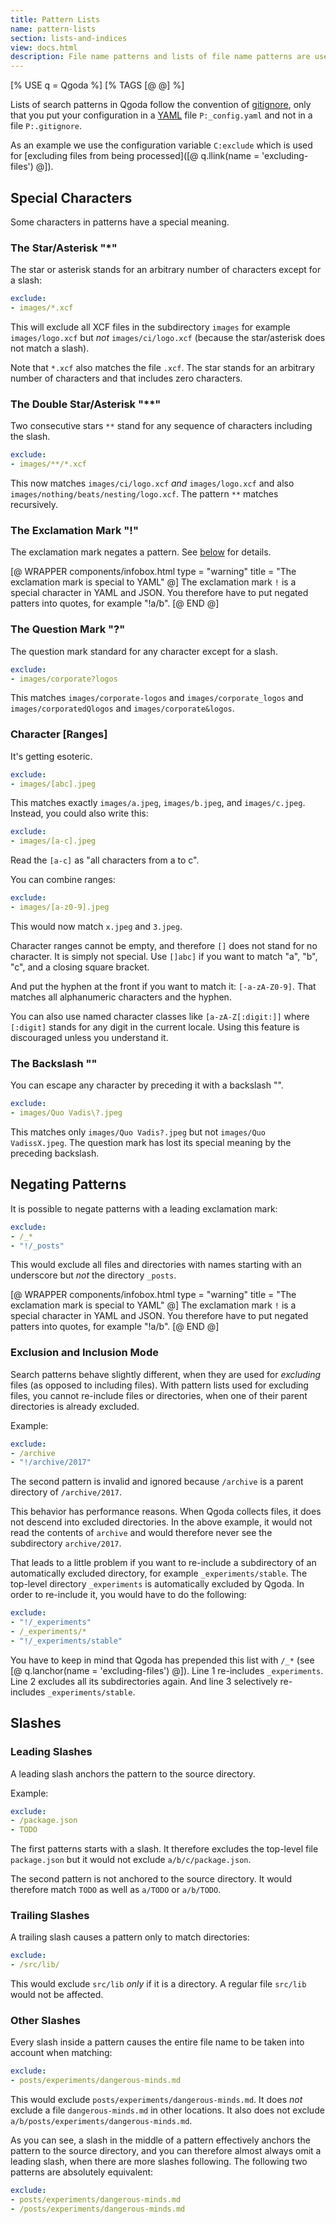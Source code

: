 ```yaml
---
title: Pattern Lists
name: pattern-lists
section: lists-and-indices
view: docs.html
description: File name patterns and lists of file name patterns are used throughout Qgoda for definining sets of files and directories.
---
```

<!--QGODA-NO-XGETTEXT-->
[% USE q = Qgoda %]
[% TAGS [@ @] %]
<!--/QGODA-NO-XGETTEXT-->

Lists of search patterns in Qgoda follow the convention of [gitignore](https://git-scm.com/docs/gitignore), only that you put your configuration in a [YAML](http://yaml.org/) file `P:_config.yaml` and not in a file `P:.gitignore`.

<!--QGODA-NO-XGETTEXT--><qgoda-toc /><!--/QGODA-NO-XGETTEXT-->

As an example we use the configuration variable `C:exclude` which is used for [excluding files from being processed]([@ q.llink(name = 'excluding-files') @]).

## Special Characters

Some characters in patterns have a special meaning.

### The Star/Asterisk "*"

The star or asterisk stands for an arbitrary number of characters except for a slash:

<!--QGODA-NO-XGETTEXT-->
```yaml
exclude:
- images/*.xcf
```
<!--/QGODA-NO-XGETTEXT-->

This will exclude all XCF files in the subdirectory `images` for example `images/logo.xcf` but *not* `images/ci/logo.xcf` (because the star/asterisk does not match a slash).

Note that `*.xcf` also matches the file `.xcf`.  The star stands for an arbitrary number of characters and that includes zero characters.

### The Double Star/Asterisk "**"

Two consecutive stars `**` stand for any sequence of characters including the slash.

<!--QGODA-NO-XGETTEXT-->
```yaml
exclude:
- images/**/*.xcf
```
<!--/QGODA-NO-XGETTEXT-->

This now matches `images/ci/logo.xcf` *and* `images/logo.xcf` and also `images/nothing/beats/nesting/logo.xcf`.  The pattern `**` matches recursively.

### The Exclamation Mark "!"

The exclamation mark negates a pattern.  See [below](#negating-patterns) for details.

[@ WRAPPER components/infobox.html
           type = "warning" title = "The exclamation mark is special to YAML" @]
The exclamation mark <code>!</code> is a special character in YAML and JSON.  You therefore have to put negated patters into quotes, for example "!a/b".
[@ END @]

### The Question Mark "?"

The question mark standard for any character except for a slash.

<!--QGODA-NO-XGETTEXT-->
```yaml
exclude:
- images/corporate?logos
```
<!--/QGODA-NO-XGETTEXT-->

This matches `images/corporate-logos` and `images/corporate_logos` and `images/corporatedQlogos` and `images/corporate&logos`.

### Character [Ranges]

It's getting esoteric.

<!--QGODA-NO-XGETTEXT-->
```yaml
exclude:
- images/[abc].jpeg
```
<!--/QGODA-NO-XGETTEXT-->

This matches exactly `images/a.jpeg`, `images/b.jpeg`, and `images/c.jpeg`.  Instead, you could also write this:

<!--QGODA-NO-XGETTEXT-->
```yaml
exclude:
- images/[a-c].jpeg
```
<!--/QGODA-NO-XGETTEXT-->

Read the `[a-c]` as "all characters from a to c".

You can combine ranges:

<!--QGODA-NO-XGETTEXT-->
```yaml
exclude:
- images/[a-z0-9].jpeg
```
<!--/QGODA-NO-XGETTEXT-->

This would now match `x.jpeg` and `3.jpeg`.

Character ranges cannot be empty, and therefore `[]` does not stand for no character.  It is simply not special.  Use `[]abc]` if you want to match "a", "b", "c", and a closing square bracket.

And put the hyphen at the front if you want to match it: `[-a-zA-Z0-9]`.  That matches all alphanumeric characters and the hyphen.

You can also use named character classes like `[a-zA-Z[:digit:]]` where `[:digit]` stands for any digit in the current locale.  Using this feature is discouraged unless you understand it.

### The Backslash "\"

You can escape any character by preceding it with a backslash "\".

<!--QGODA-NO-XGETTEXT-->
```yaml
exclude:
- images/Quo Vadis\?.jpeg
```
<!--/QGODA-NO-XGETTEXT-->

This matches only `images/Quo Vadis?.jpeg` but not `images/Quo VadissX.jpeg`.  The question mark has lost its special meaning by the preceding backslash.

## Negating Patterns

It is possible to negate patterns with a leading exclamation mark:

<!--QGODA-NO-XGETTEXT-->
```yaml
exclude:
- /_*
- "!/_posts"
```
<!--/QGODA-NO-XGETTEXT-->

This would exclude all files and directories with names starting with an underscore but *not* the directory `_posts`.

[@ WRAPPER components/infobox.html
           type = "warning" title = "The exclamation mark is special to YAML" @]
The exclamation mark <code>!</code> is a special character in YAML and JSON.  You therefore have to put negated patters into quotes, for example "!a/b".
[@ END @]

### Exclusion and Inclusion Mode

Search patterns behave slightly different, when they are used for *excluding* files (as opposed to including files).  With pattern lists used for excluding files, you cannot re-include files or directories, when one of their parent directories is already excluded.

Example:

<!--QGODA-NO-XGETTEXT-->
```yaml
exclude:
- /archive
- "!/archive/2017"
```
<!--/QGODA-NO-XGETTEXT-->

The second pattern is invalid and ignored because `/archive` is a parent directory of `/archive/2017`.

This behavior has performance reasons.  When Qgoda collects files, it does not descend into excluded directories.  In the above example, it would not read the contents of `archive` and would therefore never see the subdirectory `archive/2017`.

That leads to a little problem if you want to re-include a subdirectory of an automatically excluded directory, for example `_experiments/stable`.  The top-level directory `_experiments` is automatically excluded by Qgoda.  In order to re-include it, you would have to do the following:

<!--QGODA-NO-XGETTEXT-->
```yaml
exclude:
- "!/_experiments"
- /_experiments/*
- "!/_experiments/stable"
```
<!--/QGODA-NO-XGETTEXT-->

You have to keep in mind that Qgoda has prepended this list with `/_*` (see [@ q.lanchor(name = 'excluding-files') @]).  Line 1 re-includes `_experiments`.  Line 2 excludes all its subdirectories again.  And line 3 selectively re-includes `_experiments/stable`.

## Slashes

### Leading Slashes

A leading slash anchors the pattern to the source directory.

Example:

<!--QGODA-NO-XGETTEXT-->
```yaml
exclude:
- /package.json
- TODO
```
<!--/QGODA-NO-XGETTEXT-->

The first patterns starts with a slash.  It therefore excludes the top-level file `package.json` but it would not exclude `a/b/c/package.json`.

The second pattern is not anchored to the source directory.  It would therefore match `TODO` as well as `a/TODO` or `a/b/TODO`.

### Trailing Slashes

A trailing slash causes a pattern only to match directories:

<!--QGODA-NO-XGETTEXT-->
```yaml
exclude:
- /src/lib/
```
<!--/QGODA-NO-XGETTEXT-->

This would exclude `src/lib` *only* if it is a directory.  A regular file `src/lib` would not be affected.

### Other Slashes

Every slash inside a pattern causes the entire file name to be taken into account when matching:

<!--QGODA-NO-XGETTEXT-->
```yaml
exclude:
- posts/experiments/dangerous-minds.md
```
<!--/QGODA-NO-XGETTEXT-->

This would exclude `posts/experiments/dangerous-minds.md`.  It does *not* exclude a file `dangerous-minds.md` in other locations.  It also does not exclude `a/b/posts/experiments/dangerous-minds.md`.

As you can see, a slash in the middle of a pattern effectively anchors the pattern to the source directory, and you can therefore almost always omit a leading slash, when there are more slashes following.  The following two patterns are absolutely equivalent:

<!--QGODA-NO-XGETTEXT-->
```yaml
exclude:
- posts/experiments/dangerous-minds.md
- /posts/experiments/dangerous-minds.md
```
<!--/QGODA-NO-XGETTEXT-->

